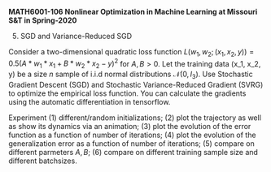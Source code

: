 <b>MATH6001-106 Nonlinear Optimization in Machine Learning at Missouri S&T in Spring-2020</b>

5. SGD and Variance-Reduced SGD

Consider a two-dimensional quadratic loss function $L(w_1, w_2; (x_1, x_2, y)) = 0.5(A*w_1*x_1+B*w_2*x_2-y)^2$ for $A, B>0$. Let the training data (x_1, x_2, y) be a size $n$ sample of i.i.d normal distributions $\mathcal{N}(0, I_3)$. Use Stochastic Gradient Descent (SGD) and Stochastic Variance-Reduced Gradient (SVRG) to optimize the empirical loss function. You can calculate the gradients using the automatic differentiation in tensorflow.

Experiment (1) different/random initializations; (2) plot the trajectory as well as show its dynamics via an animation; (3) plot the evolution of the error function as a function of number of iterations; (4) plot the evolution of the generalization error as a function of number of iterations; (5) compare on different parmeters $A, B$; (6) compare on different training sample size and different batchsizes.

